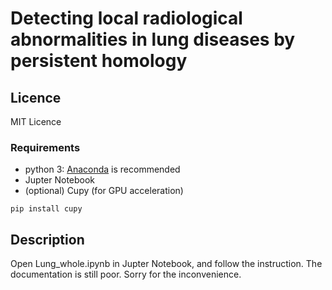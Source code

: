 # Detecting local radiological abnormalities in lung diseases by persistent homology

## Licence
MIT Licence

### Requirements
- python 3: [Anaconda](https://anaconda.org) is recommended
- Jupter Notebook
- (optional) Cupy (for GPU acceleration) 
```
pip install cupy
```

## Description
Open Lung_whole.ipynb in Jupter Notebook, and follow the instruction.
The documentation is still poor. Sorry for the inconvenience.

